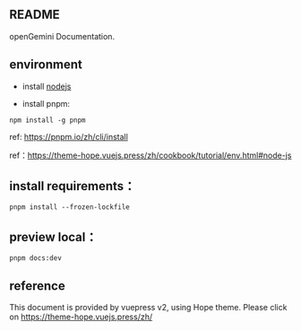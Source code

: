 ## README

openGemini Documentation.

## environment

- install [nodejs](https://nodejs.org/en)

- install pnpm:

```
npm install -g pnpm
```

ref: https://pnpm.io/zh/cli/install

ref：https://theme-hope.vuejs.press/zh/cookbook/tutorial/env.html#node-js

## install requirements：

```
pnpm install --frozen-lockfile
```

## preview local：

```
pnpm docs:dev
```

## reference

This document is provided by vuepress v2, using Hope theme.
Please click on https://theme-hope.vuejs.press/zh/